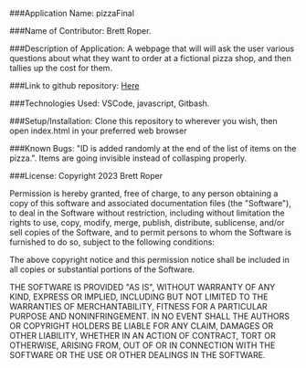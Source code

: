 ###Application Name: pizzaFinal

###Name of Contributor: Brett Roper.

###Description of Application: A webpage that will will ask the user various questions about what they want to order at a fictional pizza shop, and then tallies up the cost for them.

###Link to github repository: [Here](https://github.com/Artimedias/pizzaFinal)

###Technologies Used: VSCode, javascript, Gitbash.

###Setup/Installation: Clone this repository to wherever you wish, then open index.html in your preferred web browser

###Known Bugs: "ID is added randomly at the end of the list of items on the pizza.". Items are going invisible instead of collasping properly. 

###License: Copyright 2023 Brett Roper

Permission is hereby granted, free of charge, to any person obtaining a copy of this software and associated documentation files (the "Software"), to deal in the Software without restriction, including without limitation the rights to use, copy, modify, merge, publish, distribute, sublicense, and/or sell copies of the Software, and to permit persons to whom the Software is furnished to do so, subject to the following conditions:

The above copyright notice and this permission notice shall be included in all copies or substantial portions of the Software.

THE SOFTWARE IS PROVIDED "AS IS", WITHOUT WARRANTY OF ANY KIND, EXPRESS OR IMPLIED, INCLUDING BUT NOT LIMITED TO THE WARRANTIES OF MERCHANTABILITY, FITNESS FOR A PARTICULAR PURPOSE AND NONINFRINGEMENT. IN NO EVENT SHALL THE AUTHORS OR COPYRIGHT HOLDERS BE LIABLE FOR ANY CLAIM, DAMAGES OR OTHER LIABILITY, WHETHER IN AN ACTION OF CONTRACT, TORT OR OTHERWISE, ARISING FROM, OUT OF OR IN CONNECTION WITH THE SOFTWARE OR THE USE OR OTHER DEALINGS IN THE SOFTWARE.